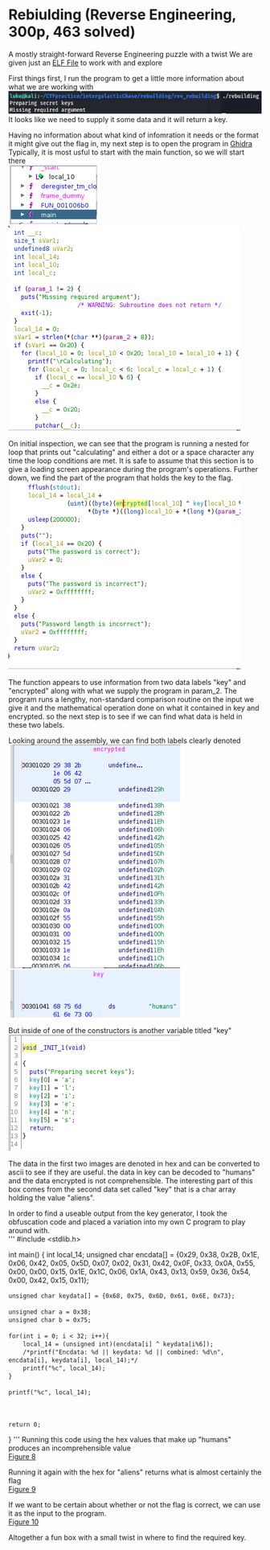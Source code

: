 # Rebiulding (Reverse Engineering, 300p, 463 solved)

A mostly straight-forward Reverse Engineering puzzle with a twist
We are given just an [ELF File](rebuilding) to work with and explore

First things first, I run the program to get a little more information about what we are working with
![Figure 1](runProgram.png)
It looks like we need to supply it some data and it will return a key.

Having no information about what kind of infomration it needs or the format it might give out the flag in, my next step is to open the program in [Ghidra](https://ghidra-sre.org)  
Typically, it is most usful to start with the main function, so we will start there  
![Figure 2](functions.png)
![Figure 3](mainFunction.png)

On initial inspection, we can see that the program is running a nested for loop that prints out "calculating" and either a dot or a space character any time the loop conditions are met. It is safe to assume that this section is to give a loading screen appearance during the program's operations. Further down, we find the part of the program that holds the key to the flag.  
![Figure 4](obfuscationFunction.png)  

The function appears to use information from two data labels "key" and "encrypted" along with what we supply the program in param_2.
The program runs a lengthy, non-standard comparison routine on the input we give it and the mathematical operation done on what it contained in key and encrypted. so the next step is to see if we can find what data is held in these two labels.  

Looking around the assembly, we can find both labels clearly denoted  
![Figure 5](encData.png)
![Figure 6](key.png)

But inside of one of the constructors is another variable titled "key"  
![Figure 7](realkey.png)

The data in the first two images are denoted in hex and can be converted to ascii to see if they are useful. the data in key can be decoded to "humans" and the data encrypted is not comprehensible. The interesting part of this box comes from the second data set called "key" that is a char array holding the value "aliens". 

In order to find a useable output from the key generator, I took the obfuscation code and placed a variation into my own C program to play around with.  
'''
#include <stdlib.h>

int main()
{
    int local_14;
    unsigned char encdata[] = {0x29, 0x38, 0x2B, 0x1E, 0x06, 0x42, 0x05, 0x5D, 0x07, 0x02, 0x31, 0x42, 0x0F, 0x33, 0x0A, 0x55,
    0x00, 0x00, 0x15, 0x1E, 0x1C, 0x06, 0x1A, 0x43, 0x13, 0x59, 0x36, 0x54, 0x00, 0x42, 0x15, 0x11};

    unsigned char keydata[] = {0x68, 0x75, 0x6D, 0x61, 0x6E, 0x73};

    unsigned char a = 0x38;
    unsigned char b = 0x75;

    for(int i = 0; i < 32; i++){
        local_14 = (unsigned int)(encdata[i] ^ keydata[i%6]);
        /*printf("Encdata: %d || keydata: %d || combined: %d\n", encdata[i], keydata[i], local_14);*/
        printf("%c", local_14);
    }

    printf("%c", local_14);



    return 0;
}
'''
Running this code using the hex values that make up "humans" produces an incomprehensible value  
[Figure 8](fakeflag.png)

Running it again with the hex for "aliens" returns what is almost certainly the flag  
[Figure 9](flag.png)

If we want to be certain about whether or not the flag is correct, we can use it as the input to the program.  
[Figure 10](proofofcompletion.png)


Altogether a fun box with a small twist in where to find the required key.
